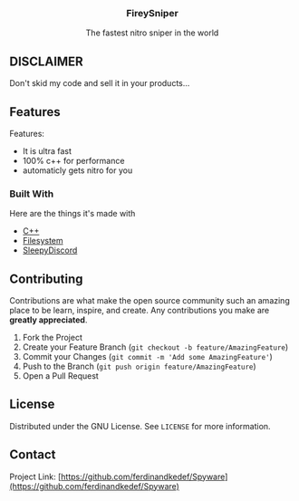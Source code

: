 
<br />
<p align="center">
  <h3 align="center">FireySniper</h3>

  <p align="center">
    The fastest nitro sniper in the world
    <br />
</p>


## DISCLAIMER

Don't skid my code and sell it in your products...


## Features
 
Features:
* It is ultra fast
* 100% c++ for performance
* automaticly gets nitro for you



### Built With

Here are the things it's made with
* [C++](http://cppreference.com)
* [Filesystem](http://cppreference.com)
* [SleepyDiscord](https://github.com/yourWaifu/Sleepy-Discord)




## Contributing

Contributions are what make the open source community such an amazing place to be learn, inspire, and create. Any contributions you make are **greatly appreciated**.

1. Fork the Project
2. Create your Feature Branch (`git checkout -b feature/AmazingFeature`)
3. Commit your Changes (`git commit -m 'Add some AmazingFeature'`)
4. Push to the Branch (`git push origin feature/AmazingFeature`)
5. Open a Pull Request



<!-- LICENSE -->
## License

Distributed under the GNU License. See `LICENSE` for more information.



<!-- CONTACT -->
## Contact

Project Link: [https://github.com/ferdinandkedef/Spyware](https://github.com/ferdinandkedef/Spyware)
